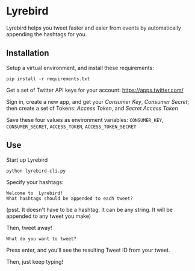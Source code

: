 # Lyrebird

Lyrebird helps you tweet faster and eaier from events by automatically appending the hashtags for you.

## Installation

Setup a virtual environment, and install these requirements: 

```
pip install -r requirements.txt
```

Get a set of Twitter API keys for your account: https://apps.twitter.com/
  
Sign in, create a new app, and get your *Consumer Key*, *Consumer Secret*; then create a set of Tokens: *Access Token*, and *Secret Access Token*

Save these four values as environment variables: `CONSUMER_KEY`, `CONSUMER_SECRET`, `ACCESS_TOKEN`, `ACCESS_TOKEN_SECRET`

## Use

Start up Lyrebird

```
python lyrebird-cli.py
```

Specify your hashtags: 

```
Welcome to  Lyrebird!
What hashtags should be appended to each tweet?
```

(psst. It doesn't have to be a hashtag. It can be any string. It will be appended to any tweet you make)

Then, tweet away!

```
What do you want to tweet?
```

Press enter, and you'll see the resulting Tweet ID from your tweet. 

Then, just keep typing!


